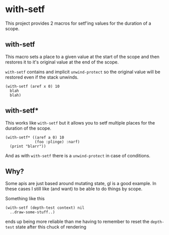 # with-setf

This project provides 2 macros for setf'ing values for the duration of a scope.

## with-setf

This macro sets a place to a given value at the start of the scope and then restores it to it's original value at the end of the scope.

`with-setf` contains and implicit `unwind-protect` so the original value will be restored even if the stack unwinds.

```
(with-setf (aref x 0) 10
  blah
  blah)
```

## with-setf*

This works like `with-setf` but it allows you to setf multiple places for the duration of the scope.

```
(with-setf* ((aref a 0) 10
             (foo :plinge) :narf)
  (print "blarr"))
```

And as with `with-setf` there is a `unwind-protect` in case of conditions.

## Why?

Some apis are just based around mutating state, gl is a good example. In these cases I still like (and want) to be able to do things by scope.

Something like this

```
(with-setf (depth-test context) nil
  ..draw-some-stuff..)
```
ends up being more reliable than me having to remember to reset the `depth-test` state after this chuck of rendering
